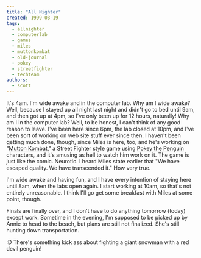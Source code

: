 ```yaml
---
title: "All Nighter"
created: 1999-03-19
tags:
  - allnighter
  - computerlab
  - games
  - miles
  - muttonkombat
  - old-journal
  - pokey
  - streetfighter
  - techteam
authors:
  - scott
---
```


It's 4am. I'm wide awake and in the computer lab. Why am I wide awake? Well, because I stayed up all night last night and didn't go to bed until 9am, and then got up at 4pm, so I've only been up for 12 hours, naturally! Why am I in the computer lab? Well, to be honest, I can't think of any good reason to leave. I've been here since 6pm, the lab closed at 10pm, and I've been sort of working on web site stuff ever since then. I haven't been getting much done, though, since Miles is here, too, and he's working on "[Mutton Kombat](http://spaceninja.local/downloads/mk/)," a Street Fighter style game using [Pokey the Penguin](http://yellow5.com/pokey/) characters, and it's amusing as hell to watch him work on it. The game is just like the comic. Neurotic. I heard Miles state earlier that "We have escaped quality. We have transcended it." How very true.

I'm wide awake and having fun, and I have every intention of staying here until 8am, when the labs open again. I start working at 10am, so that's not entirely unreasonable. I think I'll go get some breakfast with Miles at some point, though.

Finals are finally over, and I don't have to do anything tomorrow (today) except work. Sometime in the evening, I'm supposed to be picked up by Annie to head to the beach, but plans are still not finalized. She's still hunting down transportation.

:D There's something kick ass about fighting a giant snowman with a red devil penguin!

